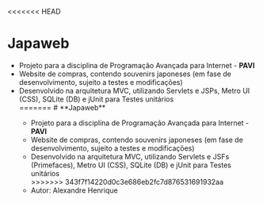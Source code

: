 <<<<<<< HEAD
# Japaweb
<ul>
  <li>Projeto para a disciplina de Programação Avançada para Internet - <b>PAVI</b></li>
  <li>Website de compras, contendo souvenirs japoneses (em fase de desenvolvimento, sujeito a testes e modificações)</li>
  <li>Desenvolvido na arquitetura MVC, utilizando Servlets e JSPs, Metro UI (CSS), SQLite (DB) e jUnit para Testes unitários </li>
=======
# **Japaweb**

<ul>
  <li>Projeto para a disciplina de Programação Avançada para Internet - <b>PAVI</b></li>
  <li>Website de compras, contendo souvenirs japoneses (em fase de desenvolvimento, sujeito a testes e modificações)</li>
  <li>Desenvolvido na arquitetura MVC, utilizando Servlets e JSFs (Primefaces), Metro UI (CSS), SQLite (DB) e jUnit para Testes unitários </li>
>>>>>>> 343f7f14220d0c3e686eb2fc7d876531691932aa
  <li>Autor: Alexandre Henrique</li>
</ul>
